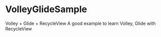 # VolleyGlideSample
Volley + Glide + RecycleView
A good example to learn Volley, Glide with RecycleView
